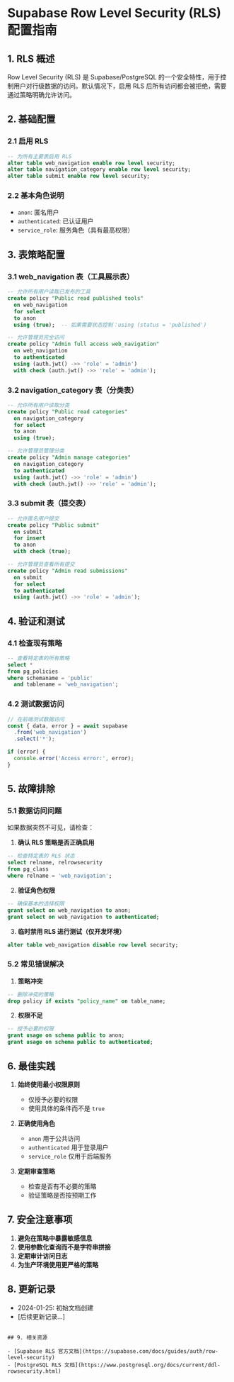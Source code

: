 # Supabase Row Level Security (RLS) 配置指南

## 1. RLS 概述

Row Level Security (RLS) 是 Supabase/PostgreSQL 的一个安全特性，用于控制用户对行级数据的访问。默认情况下，启用 RLS 后所有访问都会被拒绝，需要通过策略明确允许访问。

## 2. 基础配置

### 2.1 启用 RLS
```sql
-- 为所有主要表启用 RLS
alter table web_navigation enable row level security;
alter table navigation_category enable row level security;
alter table submit enable row level security;
```

### 2.2 基本角色说明
- `anon`: 匿名用户
- `authenticated`: 已认证用户
- `service_role`: 服务角色（具有最高权限）

## 3. 表策略配置

### 3.1 web_navigation 表（工具展示表）
```sql
-- 允许所有用户读取已发布的工具
create policy "Public read published tools"
  on web_navigation
  for select
  to anon
  using (true);  -- 如果需要状态控制：using (status = 'published')

-- 允许管理员完全访问
create policy "Admin full access web_navigation"
  on web_navigation
  to authenticated
  using (auth.jwt() ->> 'role' = 'admin')
  with check (auth.jwt() ->> 'role' = 'admin');
```

### 3.2 navigation_category 表（分类表）
```sql
-- 允许所有用户读取分类
create policy "Public read categories"
  on navigation_category
  for select
  to anon
  using (true);

-- 允许管理员管理分类
create policy "Admin manage categories"
  on navigation_category
  to authenticated
  using (auth.jwt() ->> 'role' = 'admin')
  with check (auth.jwt() ->> 'role' = 'admin');
```

### 3.3 submit 表（提交表）
```sql
-- 允许匿名用户提交
create policy "Public submit"
  on submit
  for insert
  to anon
  with check (true);

-- 允许管理员查看所有提交
create policy "Admin read submissions"
  on submit
  for select
  to authenticated
  using (auth.jwt() ->> 'role' = 'admin');
```

## 4. 验证和测试

### 4.1 检查现有策略
```sql
-- 查看特定表的所有策略
select *
from pg_policies
where schemaname = 'public'
  and tablename = 'web_navigation';
```

### 4.2 测试数据访问
```typescript
// 在前端测试数据访问
const { data, error } = await supabase
  .from('web_navigation')
  .select('*');

if (error) {
  console.error('Access error:', error);
}
```

## 5. 故障排除

### 5.1 数据访问问题
如果数据突然不可见，请检查：

1. **确认 RLS 策略是否正确启用**
```sql
-- 检查特定表的 RLS 状态
select relname, relrowsecurity
from pg_class
where relname = 'web_navigation';
```

2. **验证角色权限**
```sql
-- 确保基本的选择权限
grant select on web_navigation to anon;
grant select on web_navigation to authenticated;
```

3. **临时禁用 RLS 进行测试（仅开发环境）**
```sql
alter table web_navigation disable row level security;
```

### 5.2 常见错误解决

1. **策略冲突**
```sql
-- 删除冲突的策略
drop policy if exists "policy_name" on table_name;
```

2. **权限不足**
```sql
-- 授予必要的权限
grant usage on schema public to anon;
grant usage on schema public to authenticated;
```

## 6. 最佳实践

1. **始终使用最小权限原则**
   - 仅授予必要的权限
   - 使用具体的条件而不是 `true`

2. **正确使用角色**
   - `anon` 用于公共访问
   - `authenticated` 用于登录用户
   - `service_role` 仅用于后端服务

3. **定期审查策略**
   - 检查是否有不必要的策略
   - 验证策略是否按预期工作

## 7. 安全注意事项

1. **避免在策略中暴露敏感信息**
2. **使用参数化查询而不是字符串拼接**
3. **定期审计访问日志**
4. **为生产环境使用更严格的策略**

## 8. 更新记录

- 2024-01-25: 初始文档创建
- [后续更新记录...]
```

## 9. 相关资源

- [Supabase RLS 官方文档](https://supabase.com/docs/guides/auth/row-level-security)
- [PostgreSQL RLS 文档](https://www.postgresql.org/docs/current/ddl-rowsecurity.html) 